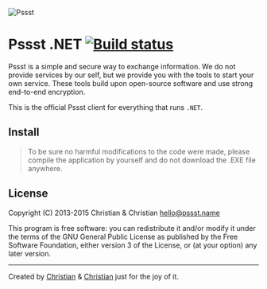 ![Pssst](http://www.gravatar.org/avatar/2aae9030772d5b59240388522f91468f?s=96)

Pssst .NET [![Build status](https://ci.appveyor.com/api/projects/status/92iu4ln0jq6yf31a?svg=true)](https://ci.appveyor.com/project/7-bit/dotnet)
==========
Pssst is a simple and secure way to exchange information. We do not provide
services by our self, but we provide you with the tools to start your own
service. These tools build upon open-source software and use strong end-to-end
encryption.

This is the official Pssst client for everything that runs `.NET`.

Install
-------
> To be sure no harmful modifications to the code were made, please compile
> the application by yourself and do not download the .EXE file anywhere.

License
-------
Copyright (C) 2013-2015  Christian & Christian  <hello@pssst.name>

This program is free software: you can redistribute it and/or modify
it under the terms of the GNU General Public License as published by
the Free Software Foundation, either version 3 of the License, or
(at your option) any later version.

----------
Created by
[Christian](https://github.com/7-bit) & [Christian](https://github.com/cuhsat)
just for the joy of it.

